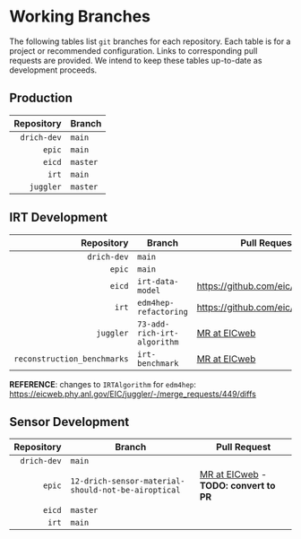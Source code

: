 # Working Branches

The following tables list `git` branches for each repository. Each table is for a 
project or recommended configuration. Links to corresponding pull requests are provided.
We intend to keep these tables up-to-date as development proceeds.

## Production
| Repository                  | Branch   |
| --:                         | ---      |
| `drich-dev`                 | `main`   |
| `epic`                      | `main`   |
| `eicd`                      | `master` |
| `irt`                       | `main`   |
| `juggler`                   | `master` |

## IRT Development
| Repository                  | Branch                      | Pull Request                                                                                             |
| --:                         | ---                         | ---                                                                                                      |
| `drich-dev`                 | `main`                      |                                                                                                          |
| `epic`                      | `main`                      |                                                                                                          |
| `eicd`                      | `irt-data-model`            | https://github.com/eic/eicd/pull/3                                                                       |
| `irt`                       | `edm4hep-refactoring`       | https://github.com/eic/irt/pull/2                                                                        |
| `juggler`                   | `73-add-rich-irt-algorithm` | [MR at EICweb](https://eicweb.phy.anl.gov/EIC/juggler/-/merge_requests/377)                              |
| `reconstruction_benchmarks` | `irt-benchmark`             | [MR at EICweb](https://eicweb.phy.anl.gov/EIC/benchmarks/reconstruction_benchmarks/-/merge_requests/222) |

**REFERENCE**: changes to `IRTAlgorithm` for `edm4hep`: <https://eicweb.phy.anl.gov/EIC/juggler/-/merge_requests/449/diffs>

## Sensor Development
| Repository  | Branch                                              | Pull Request                                                                                                 |
| --:         | ---                                                 | ---                                                                                                          |
| `drich-dev` | `main`                                              |                                                                                                              |
| `epic`      | `12-drich-sensor-material-should-not-be-airoptical` | [MR at EICweb](https://eicweb.phy.anl.gov/EIC/detectors/ecce/-/merge_requests/28) - **TODO: convert to PR**  |
| `eicd`      | `master`                                            |                                                                                                              |
| `irt`       | `main`                                              |                                                                                                              |
